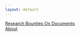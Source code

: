```yaml
---
layout: default
---
```


<div class=par>
  <div><div class="pd"><a href="/research-bounties.html">Research Bounties On Documents</a></div> </div>
   <div><div class="pd"><a href="/about">About</a></div> </div>
</div>
